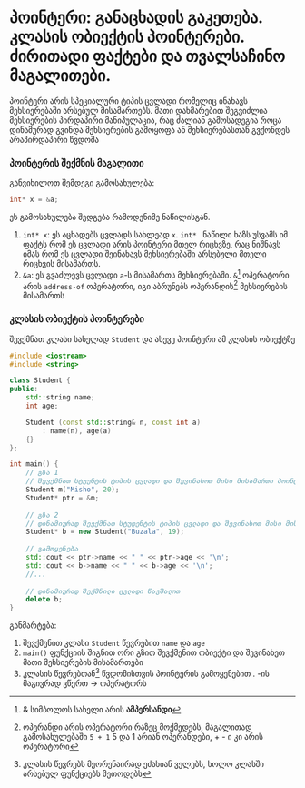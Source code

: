 # პოინტერი: განაცხადის გაკეთება. კლასის ობიექტის პოინტერები. ძირითადი ფაქტები და თვალსაჩინო მაგალითები.

პოინტერი არის სპეციალური ტიპის ცვლადი რომელიც ინახავს მეხსიერებაში არსებულ
მისამართებს. მათი დახმარებით შეგვიძლია მეხსიერების პირდაპირი მანიპულაცია, რაც 
ძალიან გამოსადეგია როცა დინამურად გვინდა მეხსიერების გამოყოფა ან მეხსიერებასთან
გვქონდეს არაპირდაპირი წვდომა

### პოინტერის შექმნის მაგალითი

განვიხილოთ შემდეგი გამოსახულება:

```cpp
int* x = &a;
```
ეს გამოსახულება შედგება რამოდენიმე ნაწილისგან.

1. `int* x`: ეს აცხადებს ცვლადს სახლეად `x`. `int* ` ნაწილი ხაზს უსვამს იმ ფაქტს
რომ ეს ცვლადი არის პოინტერი მთელ რიცხვზე, რაც ნიშნავს იმას რომ ეს ცვლადი
შეინახავს მეხსიერებაში არსებული მთელი რიცხვის მისამართს.
2. `&a`: ეს გვაძლევს ცვლადი `a`-ს მისამართს მეხსიერებაში. `&`[^1] ოპერატორი არის 
`address-of` ოპერატორი, იგი აბრუნებს ოპერანდის[^2] მეხსიერების მისამართს

### კლასის ობიექტის პოინტერები

შევქმნათ კლასი სახელად `Student` და ასევე პოინტერი ამ კლასის ობიექტზე

```cpp
#include <iostream>
#include <string>

class Student {
public:
    std::string name;
    int age;

    Student (const std::string& n, const int a)
        : name(n), age(a)
    {}
};

int main() {
    // გზა 1
    // შევქმნათ სტუენტის ტიპის ცვლადი და შევინახოთ მისი მისამართი პოინტერში 
    Student m("Misho", 20);
    Student* ptr = &m;
    
    // გზა 2
    // დინამიურად შევქმნათ სტუდენტის ტიპის ცვლადი და შევინახოთ მისი მისამართი
    Student* b = new Student("Buzala", 19);
    
    // გამოყენება
    std::cout << ptr->name << " " << ptr->age << '\n';
    std::cout << b->name << " " << b->age << '\n';
    //...
    
    // დინამიურად შექმნილი ცვლადი წავშალოთ
    delete b;
}
```
განმარტება:

1. შევქმენით კლასი `Student` წევრებით `name` და `age`
2. `main()` ფუნქციის შიგნით ორი გზით შევქმენით ობიექტი და შევინახეთ მათი
მეხსიერების მისამართები
3. კლასის წევრებთან[^3] წვდომისთვის პოინტერის გამოყენებით . -ის მაგივრად 
ვწერთ -> ოპერატორს


[^1]: & სიმბოლოს სახელი არის **ამპერსანდი**
[^2]: ოპერანდი არის ოპერატორი რაზეც მოქმედებს, მაგალითად გამოსახულებაში `5 + 1`
  5 და 1 არიან ოპერანდები, + - ი კი არის ოპერატორი
[^3]: კლასის წევრებს მეორენაირად ეძახიან ველებს, ხოლო კლასში არსებულ ფუნქციებს
  მეთოდებს
